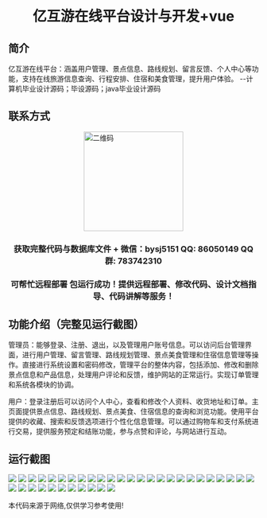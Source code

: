 <p><h1 align="center">亿互游在线平台设计与开发+vue</h1></p>

## 简介
亿互游在线平台：涵盖用户管理、景点信息、路线规划、留言反馈、个人中心等功能，支持在线旅游信息查询、行程安排、住宿和美食管理，提升用户体验。    --计算机毕业设计源码；毕设源码；java毕业设计源码


## 联系方式
<img src="https://bs-1329754181.cos.ap-shanghai.myqcloud.com/wx.jpg" alt="二维码" style="display: block; margin: 0 auto;" width="200px">
<p><h3 align="center">获取完整代码与数据库文件 + 微信：bysj5151 QQ: 86050149 QQ群: 783742310</h3></p>
<p><h3 align="center">可帮忙远程部署 包运行成功！提供远程部署、修改代码、设计文档指导、代码讲解等服务！</h3></p>

## 功能介绍（完整见运行截图）
管理员：能够登录、注册、退出，以及管理用户账号信息。可以访问后台管理界面，进行用户管理、留言管理、路线规划管理、景点美食管理和住宿信息管理等操作。直接进行系统设置和密码修改，管理平台的整体内容，包括添加、修改和删除景点信息和产品信息，处理用户评论和反馈，维护网站的正常运行。实现订单管理和系统各模块的协调。

用户：登录注册后可以访问个人中心，查看和修改个人资料、收货地址和订单。主页面提供景点信息、路线规划、景点美食、住宿信息的查询和浏览功能。使用平台提供的收藏、搜索和反馈选项进行个性化信息管理。可以通过购物车和支付系统进行交易，提供服务预定和结账功能，参与点赞和评论，与网站进行互动。


## 运行截图
![](https://bs-1329754181.cos.ap-shanghai.myqcloud.com/ssm/BillionOnlineGamingPlatform/img/001.jpg)
![](https://bs-1329754181.cos.ap-shanghai.myqcloud.com/ssm/BillionOnlineGamingPlatform/img/002.jpg)
![](https://bs-1329754181.cos.ap-shanghai.myqcloud.com/ssm/BillionOnlineGamingPlatform/img/003.jpg)
![](https://bs-1329754181.cos.ap-shanghai.myqcloud.com/ssm/BillionOnlineGamingPlatform/img/004.jpg)
![](https://bs-1329754181.cos.ap-shanghai.myqcloud.com/ssm/BillionOnlineGamingPlatform/img/005.jpg)
![](https://bs-1329754181.cos.ap-shanghai.myqcloud.com/ssm/BillionOnlineGamingPlatform/img/006.jpg)
![](https://bs-1329754181.cos.ap-shanghai.myqcloud.com/ssm/BillionOnlineGamingPlatform/img/007.jpg)
![](https://bs-1329754181.cos.ap-shanghai.myqcloud.com/ssm/BillionOnlineGamingPlatform/img/008.jpg)
![](https://bs-1329754181.cos.ap-shanghai.myqcloud.com/ssm/BillionOnlineGamingPlatform/img/009.jpg)
![](https://bs-1329754181.cos.ap-shanghai.myqcloud.com/ssm/BillionOnlineGamingPlatform/img/010.jpg)
![](https://bs-1329754181.cos.ap-shanghai.myqcloud.com/ssm/BillionOnlineGamingPlatform/img/011.jpg)
![](https://bs-1329754181.cos.ap-shanghai.myqcloud.com/ssm/BillionOnlineGamingPlatform/img/012.jpg)
![](https://bs-1329754181.cos.ap-shanghai.myqcloud.com/ssm/BillionOnlineGamingPlatform/img/013.jpg)
![](https://bs-1329754181.cos.ap-shanghai.myqcloud.com/ssm/BillionOnlineGamingPlatform/img/014.jpg)
![](https://bs-1329754181.cos.ap-shanghai.myqcloud.com/ssm/BillionOnlineGamingPlatform/img/015.jpg)
![](https://bs-1329754181.cos.ap-shanghai.myqcloud.com/ssm/BillionOnlineGamingPlatform/img/016.jpg)
![](https://bs-1329754181.cos.ap-shanghai.myqcloud.com/ssm/BillionOnlineGamingPlatform/img/017.jpg)
![](https://bs-1329754181.cos.ap-shanghai.myqcloud.com/ssm/BillionOnlineGamingPlatform/img/018.jpg)
![](https://bs-1329754181.cos.ap-shanghai.myqcloud.com/ssm/BillionOnlineGamingPlatform/img/019.jpg)
![](https://bs-1329754181.cos.ap-shanghai.myqcloud.com/ssm/BillionOnlineGamingPlatform/img/020.jpg)
![](https://bs-1329754181.cos.ap-shanghai.myqcloud.com/ssm/BillionOnlineGamingPlatform/img/021.jpg)
![](https://bs-1329754181.cos.ap-shanghai.myqcloud.com/ssm/BillionOnlineGamingPlatform/img/022.jpg)
![](https://bs-1329754181.cos.ap-shanghai.myqcloud.com/ssm/BillionOnlineGamingPlatform/img/023.jpg)
![](https://bs-1329754181.cos.ap-shanghai.myqcloud.com/ssm/BillionOnlineGamingPlatform/img/024.jpg)
![](https://bs-1329754181.cos.ap-shanghai.myqcloud.com/ssm/BillionOnlineGamingPlatform/img/025.jpg)
![](https://bs-1329754181.cos.ap-shanghai.myqcloud.com/ssm/BillionOnlineGamingPlatform/img/026.jpg)
![](https://bs-1329754181.cos.ap-shanghai.myqcloud.com/ssm/BillionOnlineGamingPlatform/img/027.jpg)
![](https://bs-1329754181.cos.ap-shanghai.myqcloud.com/ssm/BillionOnlineGamingPlatform/img/028.jpg)
![](https://bs-1329754181.cos.ap-shanghai.myqcloud.com/ssm/BillionOnlineGamingPlatform/img/029.jpg)
![](https://bs-1329754181.cos.ap-shanghai.myqcloud.com/ssm/BillionOnlineGamingPlatform/img/030.jpg)
![](https://bs-1329754181.cos.ap-shanghai.myqcloud.com/ssm/BillionOnlineGamingPlatform/img/031.jpg)
![](https://bs-1329754181.cos.ap-shanghai.myqcloud.com/ssm/BillionOnlineGamingPlatform/img/032.jpg)
![](https://bs-1329754181.cos.ap-shanghai.myqcloud.com/ssm/BillionOnlineGamingPlatform/img/033.jpg)
![](https://bs-1329754181.cos.ap-shanghai.myqcloud.com/ssm/BillionOnlineGamingPlatform/img/034.jpg)
![](https://bs-1329754181.cos.ap-shanghai.myqcloud.com/ssm/BillionOnlineGamingPlatform/img/035.jpg)
![](https://bs-1329754181.cos.ap-shanghai.myqcloud.com/ssm/BillionOnlineGamingPlatform/img/036.jpg)

<p>本代码来源于网络,仅供学习参考使用!</p>
